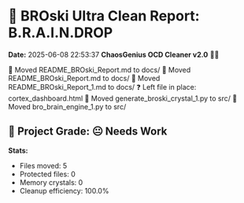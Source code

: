 # 🧹 BROski Ultra Clean Report: B.R.A.I.N.DROP
**Date:** 2025-06-08 22:53:37
**ChaosGenius OCD Cleaner v2.0** 🧠💜

📁 Moved README_BROski_Report.md to docs/
📁 Moved README_BROski_Report.md to docs/
📁 Moved README_BROski_Report_1.md to docs/
❓ Left file in place: cortex_dashboard.html
📁 Moved generate_broski_crystal_1.py to src/
📁 Moved bro_brain_engine_1.py to src/

## 🧠 Project Grade: 😐 Needs Work
**Stats:**
- Files moved: 5
- Protected files: 0
- Memory crystals: 0
- Cleanup efficiency: 100.0%